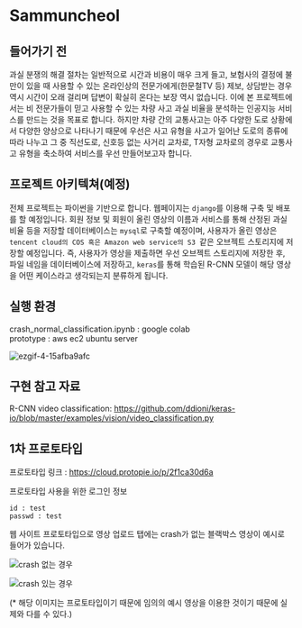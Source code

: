 # Sammuncheol
## 들어가기 전
과실 분쟁의 해결 절차는 일반적으로 시간과 비용이 매우 크게 들고, 보험사의 결정에 불만이 있을 때 사용할 수 있는 온라인상의 전문가에게(한문철TV 등) 제보, 상담받는 경우 역시 시간이 오래 걸리며 답변이 확실히 온다는 보장 역시 없습니다. 이에 본 프로젝트에서는 비 전문가들이 믿고 사용할 수 있는 차량 사고 과실 비율을 분석하는 인공지능 서비스를 만드는 것을 목표로 합니다. 하지만 차량 간의 교통사고는 아주 다양한 도로 상황에서 다양한 양상으로 나타나기 때문에 우선은 사고 유형을 사고가 일어난 도로의 종류에 따라 나누고 그 중 직선도로, 신호등 없는 사거리 교차로, T자형 교차로의 경우로 교통사고 유형을 축소하여 서비스를 우선 만들어보고자 합니다.

## 프로젝트 아키텍쳐(예정)
전체 프로젝트는 파이썬을 기반으로 합니다. 웹페이지는 ```django```를 이용해 구축 및 배포를 할 예정입니다. 회원 정보 및 회원이 올린 영상의 이름과 서비스를 통해 산정된 과실 비율 등을 저장할 데이터베이스는 ```mysql```로 구축할 예정이며, 사용자가 올린 영상은 ```tencent cloud의 COS 혹은 Amazon web service의 S3 ```같은 오브젝트 스토리지에 저장할 예정입니다. 
즉, 사용자가 영상을 제출하면 우선 오브젝트 스토리지에 저장한 후, 파일 네임을 데이터베이스에 저장하고, ```keras```를 통해 학습된 R-CNN 모델이 해당 영상을 어떤 케이스라고 생각되는지 분류하게 됩니다. 

## 실행 환경
crash_normal_classification.ipynb : google colab<br>
prototype : aws ec2 ubuntu server

![ezgif-4-15afba9afc](https://user-images.githubusercontent.com/108507011/206701992-1e5e2279-a842-4e98-a1a7-9b7e9979048f.gif)


## 구현 참고 자료
R-CNN video classification: https://github.com/ddioni/keras-io/blob/master/examples/vision/video_classification.py


## 1차 프로토타입
프로토타입 링크 : https://cloud.protopie.io/p/2f1ca30d6a

프로토타입 사용을 위한 로그인 정보 
```
id : test
passwd : test
```

웹 사이트 프로토타입으로 영상 업로드 탭에는 crash가 없는 블랙박스 영상이 예시로 들어가 있습니다. 

![crash 없는 경우](https://user-images.githubusercontent.com/71022583/206725036-b1cc66b8-1f39-4832-ac9e-a0282633c74b.gif)

![crash 있는 경우](https://user-images.githubusercontent.com/71022583/206725073-c5ab7f3e-ca7b-4471-a567-0d0efde13584.gif)

(* 해당 이미지는 프로토타입이기 때문에 임의의 예시 영상을 이용한 것이기 때문에 실제와 다를 수 있다.)
